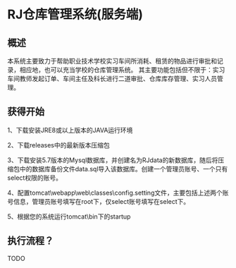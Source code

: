 # RJ仓库管理系统(服务端)
## 概述
本系统主要致力于帮助职业技术学校实习车间所消耗、租赁的物品进行审批和记录，相应地，也可以充当学校的仓库管理系统。
其主要功能包括但不限于：实习车间教师发起订单、车间主任及科长进行二道审批、仓库库存管理、实习人员管理。
## 获得开始
1、下载安装JRE8或以上版本的JAVA运行环境

2、下载releases中的最新版本压缩包

3、下载安装5.7版本的Mysql数据库，并创建名为RJdata的新数据库，随后将压缩包中的数据库备份文件data.sql导入该数据库。创建一个管理员账号、一个只有select权限的账号。

4、配置tomcat\webapp\web\classes\config.setting文件，主要包括上述两个账号信息，管理员账号填写在root下，仅select账号填写在select下。

5、根据您的系统运行tomcat\bin下的startup

## 执行流程？

TODO
